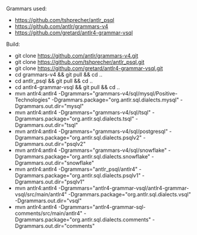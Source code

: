 Grammars used:

- https://github.com/tshprecher/antlr_psql
- https://github.com/antlr/grammars-v4
- https://github.com/gretard/antlr4-grammar-vsql

Build:

- git clone https://github.com/antlr/grammars-v4.git
- git clone https://github.com/tshprecher/antlr_psql.git
- git clone https://github.com/gretard/antlr4-grammar-vsql.git
- cd grammars-v4 && git pull && cd .. 
- cd antlr_psql  && git pull && cd .. 
- cd antlr4-grammar-vsql  && git pull && cd .. 
- mvn antlr4:antlr4 -Dgrammars="grammars-v4/sql/mysql/Positive-Technologies" -Dgrammars.package="org.antlr.sql.dialects.mysql" -Dgrammars.out.dir="mysql"
- mvn antlr4:antlr4 -Dgrammars="grammars-v4/sql/tsql" -Dgrammars.package="org.antlr.sql.dialects.tsql" -Dgrammars.out.dir="tsql"
- mvn antlr4:antlr4 -Dgrammars="grammars-v4/sql/postgresql" -Dgrammars.package="org.antlr.sql.dialects.psqlv2" -Dgrammars.out.dir="psqlv2"
- mvn antlr4:antlr4 -Dgrammars="grammars-v4/sql/snowflake" -Dgrammars.package="org.antlr.sql.dialects.snowflake" -Dgrammars.out.dir="snowflake"
- mvn antlr4:antlr4 -Dgrammars="antlr_psql/antlr4" -Dgrammars.package="org.antlr.sql.dialects.psqlv1" -Dgrammars.out.dir="psqlv1"
- mvn antlr4:antlr4 -Dgrammars="antlr4-grammar-vsql/antlr4-grammar-vsql/src/main/antlr4" -Dgrammars.package="org.antlr.sql.dialects.vsql" -Dgrammars.out.dir="vsql"
- mvn antlr4:antlr4 -Dgrammars="antlr4-grammar-sql-comments/src/main/antlr4" -Dgrammars.package="org.antlr.sql.dialects.comments" -Dgrammars.out.dir="comments"

